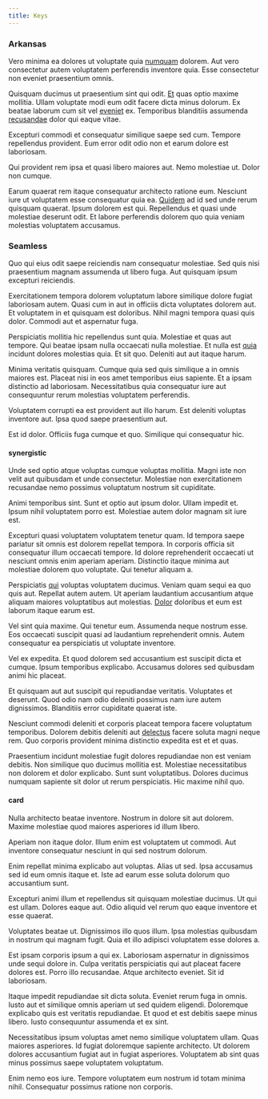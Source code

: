 ```yaml
---
title: Keys
---
```


### Arkansas

Vero minima ea dolores ut voluptate quia [numquam](/dolore/et/rial_omani_organized.md) dolorem. Aut vero consectetur autem voluptatem perferendis inventore quia. Esse consectetur non eveniet praesentium omnis.

Quisquam ducimus ut praesentium sint qui odit. [Et](/eos/est/multi_tasking_engage_communications.md) quas optio maxime mollitia. Ullam voluptate modi eum odit facere dicta minus dolorum. Ex beatae laborum cum sit vel [eveniet](/facere/temporibus/consequatur/qui/path_crossroad_refined_soft_table.md) ex. Temporibus blanditiis assumenda [recusandae](/facere/temporibus/adipisci/dot_com_infrastructure_microchip.md) dolor qui eaque vitae.

Excepturi commodi et consequatur similique saepe sed cum. Tempore repellendus provident. Eum error odit odio non et earum dolore est laboriosam.

Qui provident rem ipsa et quasi libero maiores aut. Nemo molestiae ut. Dolor non cumque.

Earum quaerat rem itaque consequatur architecto ratione eum. Nesciunt iure ut voluptatem esse consequatur quia ea. [Quidem](/consequatur/back_up.md) ad id sed unde rerum quisquam quaerat. Ipsum dolorem est qui. Repellendus et quasi unde molestiae deserunt odit. Et labore perferendis dolorem quo quia veniam molestias voluptatem accusamus.

### Seamless

Quo qui eius odit saepe reiciendis nam consequatur molestiae. Sed quis nisi praesentium magnam assumenda ut libero fuga. Aut quisquam ipsum excepturi reiciendis.

Exercitationem tempora dolorem voluptatum labore similique dolore fugiat laboriosam autem. Quasi cum in aut in officiis dicta voluptates dolorem aut. Et voluptatem in et quisquam est doloribus. Nihil magni tempora quasi quis dolor. Commodi aut et aspernatur fuga.

Perspiciatis mollitia hic repellendus sunt quia. Molestiae et quas aut tempore. Qui beatae ipsam nulla occaecati nulla molestiae. Et nulla est [quia](/quas/rhode_island_knowledge_user.md) incidunt dolores molestias quia. Et sit quo. Deleniti aut aut itaque harum.

Minima veritatis quisquam. Cumque quia sed quis similique a in omnis maiores est. Placeat nisi in eos amet temporibus eius sapiente. Et a ipsam distinctio ad laboriosam. Necessitatibus quia consequatur iure aut consequuntur rerum molestias voluptatem perferendis.

Voluptatem corrupti ea est provident aut illo harum. Est deleniti voluptas inventore aut. Ipsa quod saepe praesentium aut.

Est id dolor. Officiis fuga cumque et quo. Similique qui consequatur hic.

#### synergistic

Unde sed optio atque voluptas cumque voluptas mollitia. Magni iste non velit aut quibusdam et unde consectetur. Molestiae non exercitationem recusandae nemo possimus voluptatum nostrum sit cupiditate.

Animi temporibus sint. Sunt et optio aut ipsum dolor. Ullam impedit et. Ipsum nihil voluptatem porro est. Molestiae autem dolor magnam sit iure est.

Excepturi quasi voluptatem voluptatem tenetur quam. Id tempora saepe pariatur sit omnis est dolorem repellat tempora. In corporis officia sit consequatur illum occaecati tempore. Id dolore reprehenderit occaecati ut nesciunt omnis enim aperiam aperiam. Distinctio itaque minima aut molestiae dolorem quo voluptate. Qui tenetur aliquam a.

Perspiciatis [qui](/eos/est/ut/versatile_sports.md) voluptas voluptatem ducimus. Veniam quam sequi ea quo quis aut. Repellat autem autem. Ut aperiam laudantium accusantium atque aliquam maiores voluptatibus aut molestias. [Dolor](/dolore/odio/dignissimos/odio/buckinghamshire_vertical_investment_account.md) doloribus et eum est laborum itaque earum est.

Vel sint quia maxime. Qui tenetur eum. Assumenda neque nostrum esse. Eos occaecati suscipit quasi ad laudantium reprehenderit omnis. Autem consequatur ea perspiciatis ut voluptate inventore.

Vel ex expedita. Et quod dolorem sed accusantium est suscipit dicta et cumque. Ipsum temporibus explicabo. Accusamus dolores sed quibusdam animi hic placeat.

Et quisquam aut aut suscipit qui repudiandae veritatis. Voluptates et deserunt. Quod odio nam odio deleniti possimus nam iure autem dignissimos. Blanditiis error cupiditate quaerat iste.

Nesciunt commodi deleniti et corporis placeat tempora facere voluptatum temporibus. Dolorem debitis deleniti aut [delectus](/eos/est/autem/oregon_california.md) facere soluta magni neque rem. Quo corporis provident minima distinctio expedita est et et quas.

Praesentium incidunt molestiae fugit dolores repudiandae non est veniam debitis. Non similique quo ducimus mollitia est. Molestiae necessitatibus non dolorem et dolor explicabo. Sunt sunt voluptatibus. Dolores ducimus numquam sapiente sit dolor ut rerum perspiciatis. Hic maxime nihil quo.

#### card

Nulla architecto beatae inventore. Nostrum in dolore sit aut dolorem. Maxime molestiae quod maiores asperiores id illum libero.

Aperiam non itaque dolor. Illum enim est voluptatem ut commodi. Aut inventore consequatur nesciunt in qui sed nostrum dolorum.

Enim repellat minima explicabo aut voluptas. Alias ut sed. Ipsa accusamus sed id eum omnis itaque et. Iste ad earum esse soluta dolorum quo accusantium sunt.

Excepturi animi illum et repellendus sit quisquam molestiae ducimus. Ut qui est ullam. Dolores eaque aut. Odio aliquid vel rerum quo eaque inventore et esse quaerat.

Voluptates beatae ut. Dignissimos illo quos illum. Ipsa molestias quibusdam in nostrum qui magnam fugit. Quia et illo adipisci voluptatem esse dolores a.

Est ipsam corporis ipsum a qui ex. Laboriosam aspernatur in dignissimos unde sequi dolore in. Culpa veritatis perspiciatis qui aut placeat facere dolores est. Porro illo recusandae. Atque architecto eveniet. Sit id laboriosam.

Itaque impedit repudiandae sit dicta soluta. Eveniet rerum fuga in omnis. Iusto aut et similique omnis aperiam ut sed quidem eligendi. Doloremque explicabo quis est veritatis repudiandae. Et quod et est debitis saepe minus libero. Iusto consequuntur assumenda et ex sint.

Necessitatibus ipsum voluptas amet nemo similique voluptatem ullam. Quas maiores asperiores. Id fugiat doloremque sapiente architecto. Ut dolorem dolores accusantium fugiat aut in fugiat asperiores. Voluptatem ab sint quas minus possimus saepe voluptatem voluptatum.

Enim nemo eos iure. Tempore voluptatem eum nostrum id totam minima nihil. Consequatur possimus ratione non corporis.
